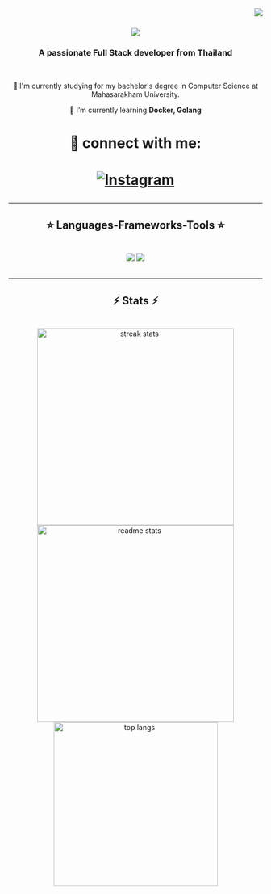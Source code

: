 <img align="right" src="https://visitor-badge.laobi.icu/badge?page_id=blzniti.blzniti"/>

<h1 align="center">
    <img src="https://readme-typing-svg.herokuapp.com/?font=Righteous&size=35&center=true&vCenter=true&width=500&height=70&duration=4000&lines=Hi+There!+I'm+Blzniti+👋;" />
</h1>

<h3 align="center">A passionate Full Stack developer from Thailand</h3>

<br/>

<div align="center">
 
 🔬 I'm currently studying for my bachelor's degree in Computer Science at Mahasarakham University.
 
 🌱 I’m currently learning **Docker, Golang**
 </div>
 
<h1 align="center">💬 connect with me:<h1>
 
<div align="center"> 
<a href="https://www.instagram.com/blz_niti/" target="_blank">
    <img src="https://img.shields.io/badge/Instagram-E4405F?style=for-the-badge&logo=instagram&logoColor=white" alt="Instagram" />
</a>

 </a>
 
</div>

 <hr/>
 
<h2 align="center">⭐ Languages-Frameworks-Tools ⭐</h2>
<br/>
<div align="center">
    <img src="https://skillicons.dev/icons?i=angular,bootstrap,html,css,vscode,github,figma,tailwind,git,golang,php" />
    <img src="https://skillicons.dev/icons?i=nodejs,python,javascript,typescript,express,firebase,c,java,mysql,docker" /><br>
</div>

<br/>
<hr/>

</div>

<h2 align="center">⚡ Stats ⚡</h2>
<br>
<div align=center>
  <img width=390 src="https://github-readme-streak-stats-salesp07.vercel.app/?user=blzniti&count_private=true&theme=react&border_radius=10" alt="streak stats"/>
    
 <img width=390 src="https://github-readme-stats.vercel.app/api?username=blzniti&count_private=true&show_icons=true&theme=react&rank_icon=github&border_radius=10" alt="readme stats" />
  
  <br/>
  
  <img width=325 align="center" src="https://github-readme-stats-salesp07.vercel.app/api/top-langs/?username=blzniti&hide=HTML&langs_count=8&layout=compact&theme=react&border_radius=10&size_weight=0.5&count_weight=0.5&exclude_repo=github-readme-stats" alt="top langs" />
</div>

<br/><br/>

